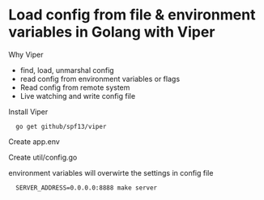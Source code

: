 # Load config from file & environment variables in Golang with Viper

Why Viper 
- find, load, unmarshal config
- read config from environment variables or flags
- Read config from remote system
- Live watching and write config file


Install Viper
```
  go get github/spf13/viper
```

Create app.env


Create util/config.go



environment variables will overwirte the settings in config file
```
  SERVER_ADDRESS=0.0.0.0:8888 make server
```